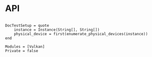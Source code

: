 # API

```@index
```

```@meta
DocTestSetup = quote
    instance = Instance(String[], String[])
    physical_device = first(enumerate_physical_devices(instance))
end
```

```@autodocs
Modules = [Vulkan]
Private = false
```
